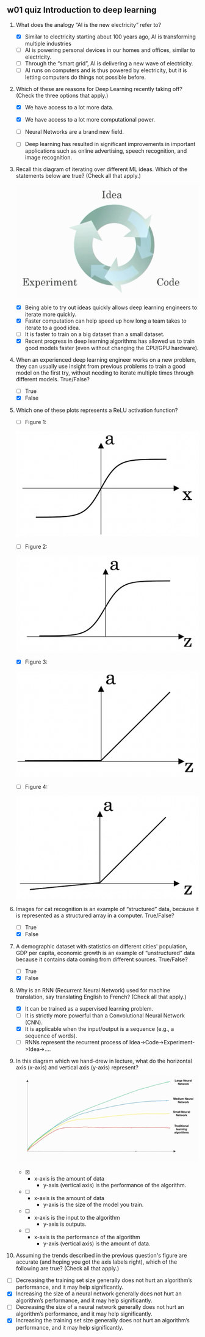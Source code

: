 ## w01 quiz Introduction to deep learning

1. What does the analogy “AI is the new electricity” refer to?

   - [x] Similar to electricity starting about 100 years ago, AI is transforming multiple industries
   - [ ] AI is powering personal devices in our homes and offices, similar to electricity.
   - [ ] Through the “smart grid”, AI is delivering a new wave of electricity.
   - [ ] AI runs on computers and is thus powered by electricity, but it is letting computers do things not possible before.

2. Which of these are reasons for Deep Learning recently taking off? (Check the three options that apply.)

   - [x] We have access to a lot more data.
   - [x] We have access to a lot more computational power.
   - [ ] Neural Networks are a brand new field.
   - [ ] Deep learning has resulted in significant improvements in important applications such as online advertising, speech recognition, and image recognition.


3. Recall this diagram of iterating over different ML ideas. Which of the statements below are true? (Check all that apply.)

   ![3](https://raw.githubusercontent.com/seanliu96/deeplearning.ai/master/COURSE%201%20Neural%20Networks%20and%20Deep%20Learning/week1/Quiz/3.png)

   - [x] Being able to try out ideas quickly allows deep learning engineers to iterate more quickly.
   - [x] Faster computation can help speed up how long a team takes to iterate to a good idea.
   - [ ] It is faster to train on a big dataset than a small dataset.
   - [x] Recent progress in deep learning algorithms has allowed us to train good models faster (even without changing the CPU/GPU hardware).

4. When an experienced deep learning engineer works on a new problem, they can usually use insight from previous problems to train a good model on the first try, without needing to iterate multiple times through different models. True/False?

   - [ ] True
   - [x] False

5. Which one of these plots represents a ReLU activation function?

   - [ ] Figure 1:

   ![5.1](https://raw.githubusercontent.com/seanliu96/deeplearning.ai/master/COURSE%201%20Neural%20Networks%20and%20Deep%20Learning/week1/Quiz/5.1.png)

   - [ ] Figure 2:

   ![5.2](https://raw.githubusercontent.com/seanliu96/deeplearning.ai/master/COURSE%201%20Neural%20Networks%20and%20Deep%20Learning/week1/Quiz/5.2.png)

   - [x] Figure 3:

   ![5.3](https://raw.githubusercontent.com/seanliu96/deeplearning.ai/master/COURSE%201%20Neural%20Networks%20and%20Deep%20Learning/week1/Quiz/5.3.png)

   - [ ] Figure 4:

   ![5.4](https://raw.githubusercontent.com/seanliu96/deeplearning.ai/master/COURSE%201%20Neural%20Networks%20and%20Deep%20Learning/week1/Quiz/5.4.png)

6. Images for cat recognition is an example of “structured” data, because it is represented as a structured array in a computer. True/False?

   - [ ] True
   - [x] False

7. A demographic dataset with statistics on different cities' population, GDP per capita, economic growth is an example of “unstructured” data because it contains data coming from different sources. True/False?

   - [ ] True
   - [x] False

8. Why is an RNN (Recurrent Neural Network) used for machine translation, say translating English to French? (Check all that apply.)

   - [x] It can be trained as a supervised learning problem.
   - [ ] It is strictly more powerful than a Convolutional Neural Network (CNN).
   - [x] It is applicable when the input/output is a sequence (e.g., a sequence of words).
   - [ ] RNNs represent the recurrent process of Idea->Code->Experiment->Idea->....

9. In this diagram which we hand-drew in lecture, what do the horizontal axis (x-axis) and vertical axis (y-axis) represent?

   ![9](https://raw.githubusercontent.com/seanliu96/deeplearning.ai/master/COURSE%201%20Neural%20Networks%20and%20Deep%20Learning/week1/Quiz/9.png)

   - [x] - x-axis is the amount of data
         - y-axis (vertical axis) is the performance of the algorithm.

   - [ ] - x-axis is the amount of data
         - y-axis is the size of the model you train.

   - [ ] - x-axis is the input to the algorithm
         - y-axis is outputs.

   - [ ] - x-axis is the performance of the algorithm
         - y-axis (vertical axis) is the amount of data.

10. Assuming the trends described in the previous question's figure are accurate (and hoping you got the axis labels right), which of the following are true? (Check all that apply.)

  - [ ] Decreasing the training set size generally does not hurt an algorithm’s performance, and it may help significantly.
  - [x] Increasing the size of a neural network generally does not hurt an algorithm’s performance, and it may help significantly.
  - [ ] Decreasing the size of a neural network generally does not hurt an algorithm’s performance, and it may help significantly.
  - [x] Increasing the training set size generally does not hurt an algorithm’s performance, and it may help significantly.